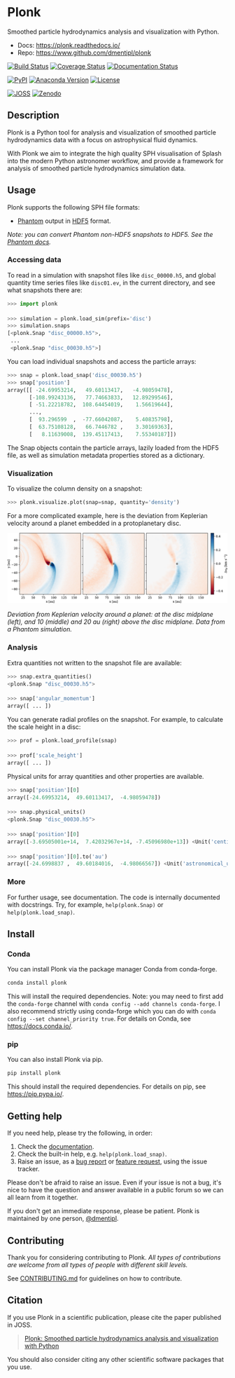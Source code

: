 Plonk
=====

Smoothed particle hydrodynamics analysis and visualization with Python.

+ Docs: <https://plonk.readthedocs.io/>
+ Repo: <https://www.github.com/dmentipl/plonk>

[![Build Status](https://travis-ci.org/dmentipl/plonk.svg?branch=master)](https://travis-ci.org/dmentipl/plonk)
[![Coverage Status](https://coveralls.io/repos/github/dmentipl/plonk/badge.svg?branch=master)](https://coveralls.io/github/dmentipl/plonk?branch=master)
[![Documentation Status](https://readthedocs.org/projects/plonk/badge/?version=latest)](https://plonk.readthedocs.io/en/latest/?badge=latest)

[![PyPI](https://img.shields.io/pypi/v/plonk)](https://pypi.org/project/plonk/)
[![Anaconda Version](https://img.shields.io/conda/v/conda-forge/plonk.svg)](https://anaconda.org/conda-forge/plonk)
[![License](https://img.shields.io/badge/license-MIT-blue.svg)](https://github.com/dmentipl/plonk/blob/master/LICENSE)

[![JOSS](https://joss.theoj.org/papers/10.21105/joss.01884/status.svg)](https://doi.org/10.21105/joss.01884)
[![Zenodo](https://zenodo.org/badge/DOI/10.5281/zenodo.3698382.svg)](https://doi.org/10.5281/zenodo.3698382)


Description
-----------

Plonk is a Python tool for analysis and visualization of smoothed particle hydrodynamics data with a focus on astrophysical fluid dynamics.

With Plonk we aim to integrate the high quality SPH visualisation of Splash into the modern Python astronomer workflow, and provide a framework for analysis of smoothed particle hydrodynamics simulation data.

Usage
-----

Plonk supports the following SPH file formats:

+ [Phantom](https://phantomsph.bitbucket.io/) output in [HDF5](https://en.wikipedia.org/wiki/Hierarchical_Data_Format) format.

*Note: you can convert Phantom non-HDF5 snapshots to HDF5. See the [Phantom docs](https://phantomsph.readthedocs.io).*

### Accessing data

To read in a simulation with snapshot files like `disc_00000.h5`, and global quantity time series files like `disc01.ev`, in the current directory, and see what snapshots there are:

```python
>>> import plonk

>>> simulation = plonk.load_sim(prefix='disc')
>>> simulation.snaps
[<plonk.Snap "disc_00000.h5">,
 ...
 <plonk.Snap "disc_00030.h5">]
```

You can load individual snapshots and access the particle arrays:

```python
>>> snap = plonk.load_snap('disc_00030.h5')
>>> snap['position']
array([[ -24.69953214,   49.60113417,   -4.98059478],
       [-108.99243136,   77.74663833,   12.89299546],
       [ -51.22218782,  108.64454019,    1.56619644],
       ...,
       [  93.296599  ,  -77.66042087,    5.40835798],
       [  63.75108128,   66.7446782 ,    3.30169363],
       [   8.11639008,  139.45117413,    7.55340187]])
```

The Snap objects contain the particle arrays, lazily loaded from the HDF5 file, as well as simulation metadata properties stored as a dictionary.

### Visualization

To visualize the column density on a snapshot:

```python
>>> plonk.visualize.plot(snap=snap, quantity='density')
```

For a more complicated example, here is the deviation from Keplerian velocity around a planet embedded in a protoplanetary disc.

![Planet embedded in protoplanetary disc](https://raw.githubusercontent.com/dmentipl/plonk/master/image.png)

*Deviation from Keplerian velocity around a planet: at the disc midplane (left), and 10 (middle) and 20 au (right) above the disc midplane. Data from a Phantom simulation.*

### Analysis

Extra quantities not written to the snapshot file are available:

```python
>>> snap.extra_quantities()
<plonk.Snap "disc_00030.h5">

>>> snap['angular_momentum']
array([ ... ])
```

You can generate radial profiles on the snapshot. For example, to calculate the scale height in a disc:

```python
>>> prof = plonk.load_profile(snap)

>>> prof['scale_height']
array([ ... ])
```

Physical units for array quantities and other properties are available.

```python
>>> snap['position'][0]
array([-24.69953214,  49.60113417,  -4.98059478])

>>> snap.physical_units()
<plonk.Snap "disc_00030.h5">

>>> snap['position'][0]
array([-3.69505001e+14,  7.42032967e+14, -7.45096980e+13]) <Unit('centimeter')>

>>> snap['position'][0].to('au')
array([-24.6998837 ,  49.60184016,  -4.98066567]) <Unit('astronomical_unit')>
```

### More

For further usage, see documentation. The code is internally documented with docstrings. Try, for example, `help(plonk.Snap)` or `help(plonk.load_snap)`.

Install
-------

### Conda

You can install Plonk via the package manager Conda from conda-forge.

```bash
conda install plonk
```

This will install the required dependencies. Note: you may need to first add the `conda-forge` channel with `conda config --add channels conda-forge`. I also recommend strictly using conda-forge which you can do with `conda config --set channel_priority true`. For details on Conda, see <https://docs.conda.io/>.

### pip

You can also install Plonk via pip.

```bash
pip install plonk
```

This should install the required dependencies. For details on pip, see <https://pip.pypa.io/>.

Getting help
------------

If you need help, please try the following, in order:

1. Check the [documentation](https://plonk.readthedocs.io/).
2. Check the built-in help, e.g. `help(plonk.load_snap)`.
3. Raise an issue, as a [bug report](https://github.com/dmentipl/plonk/issues/new?assignees=&labels=&template=bug_report.md&title=) or [feature request](https://github.com/dmentipl/plonk/issues/new?assignees=&labels=&template=feature_request.md&title=), using the issue tracker.

Please don't be afraid to raise an issue. Even if your issue is not a bug, it's nice to have the question and answer available in a public forum so we can all learn from it together.

If you don't get an immediate response, please be patient. Plonk is maintained by one person, [@dmentipl](https://github.com/dmentipl).

Contributing
------------

Thank you for considering contributing to Plonk. *All types of contributions are welcome from all types of people with different skill levels.*

See [CONTRIBUTING.md](https://github.com/dmentipl/plonk/blob/master/CONTRIBUTING.md) for guidelines on how to contribute.

Citation
--------

If you use Plonk in a scientific publication, please cite the paper published in JOSS.

> [Plonk: Smoothed particle hydrodynamics analysis and visualization with Python](https://joss.theoj.org/papers/10.21105/joss.01884#)

You should also consider citing any other scientific software packages that you use.
